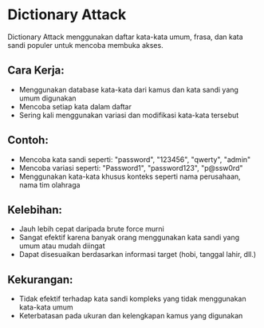 # Dictionary Attack

Dictionary Attack menggunakan daftar kata-kata umum, frasa, dan kata sandi populer untuk mencoba membuka akses.

## Cara Kerja:

- Menggunakan database kata-kata dari kamus dan kata sandi yang umum digunakan
- Mencoba setiap kata dalam daftar
- Sering kali menggunakan variasi dan modifikasi kata-kata tersebut

## Contoh:

- Mencoba kata sandi seperti: "password", "123456", "qwerty", "admin"
- Mencoba variasi seperti: "Password1", "password123", "p@ssw0rd"
- Menggunakan kata-kata khusus konteks seperti nama perusahaan, nama tim olahraga

## Kelebihan:

- Jauh lebih cepat daripada brute force murni
- Sangat efektif karena banyak orang menggunakan kata sandi yang umum atau mudah diingat
- Dapat disesuaikan berdasarkan informasi target (hobi, tanggal lahir, dll.)

## Kekurangan:

- Tidak efektif terhadap kata sandi kompleks yang tidak menggunakan kata-kata umum
- Keterbatasan pada ukuran dan kelengkapan kamus yang digunakan
